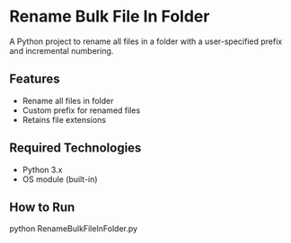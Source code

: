 # Rename Bulk File In Folder

A Python project to rename all files in a folder with a user-specified prefix and incremental numbering.

## Features
- Rename all files in folder
- Custom prefix for renamed files
- Retains file extensions

## Required Technologies
- Python 3.x
- OS module (built-in)

## How to Run
python RenameBulkFileInFolder.py

